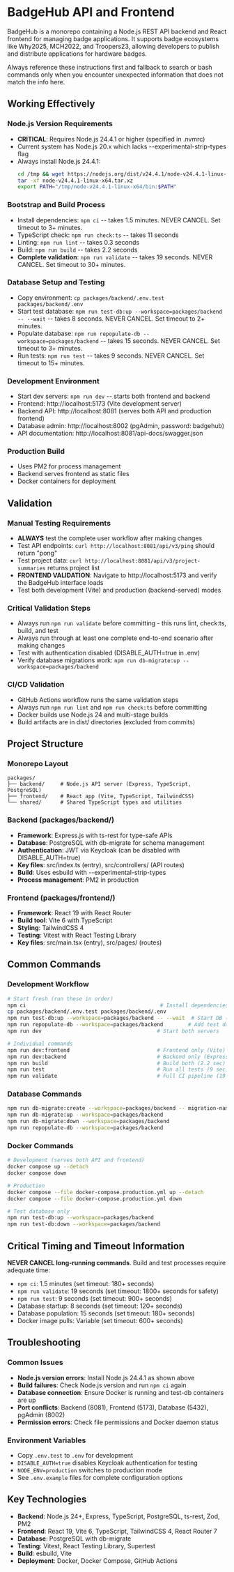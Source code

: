 # BadgeHub API and Frontend

BadgeHub is a monorepo containing a Node.js REST API backend and React frontend for managing badge applications. It supports badge ecosystems like Why2025, MCH2022, and Troopers23, allowing developers to publish and distribute applications for hardware badges.

Always reference these instructions first and fallback to search or bash commands only when you encounter unexpected information that does not match the info here.

## Working Effectively

### Node.js Version Requirements
- **CRITICAL**: Requires Node.js 24.4.1 or higher (specified in .nvmrc)
- Current system has Node.js 20.x which lacks --experimental-strip-types flag
- Always install Node.js 24.4.1:
  ```bash
  cd /tmp && wget https://nodejs.org/dist/v24.4.1/node-v24.4.1-linux-x64.tar.xz
  tar -xf node-v24.4.1-linux-x64.tar.xz
  export PATH="/tmp/node-v24.4.1-linux-x64/bin:$PATH"
  ```

### Bootstrap and Build Process
- Install dependencies: `npm ci` -- takes 1.5 minutes. NEVER CANCEL. Set timeout to 3+ minutes.
- TypeScript check: `npm run check:ts` -- takes 11 seconds
- Linting: `npm run lint` -- takes 0.3 seconds
- Build: `npm run build` -- takes 2.2 seconds
- **Complete validation**: `npm run validate` -- takes 19 seconds. NEVER CANCEL. Set timeout to 30+ minutes.

### Database Setup and Testing
- Copy environment: `cp packages/backend/.env.test packages/backend/.env`
- Start test database: `npm run test-db:up --workspace=packages/backend -- --wait` -- takes 8 seconds. NEVER CANCEL. Set timeout to 2+ minutes.
- Populate database: `npm run repopulate-db --workspace=packages/backend` -- takes 15 seconds. NEVER CANCEL. Set timeout to 3+ minutes.
- Run tests: `npm run test` -- takes 9 seconds. NEVER CANCEL. Set timeout to 15+ minutes.

### Development Environment
- Start dev servers: `npm run dev` -- starts both frontend and backend
- Frontend: http://localhost:5173 (Vite development server)
- Backend API: http://localhost:8081 (serves both API and production frontend)
- Database admin: http://localhost:8002 (pgAdmin, password: badgehub)
- API documentation: http://localhost:8081/api-docs/swagger.json

### Production Build
- Uses PM2 for process management
- Backend serves frontend as static files
- Docker containers for deployment

## Validation

### Manual Testing Requirements
- **ALWAYS** test the complete user workflow after making changes
- Test API endpoints: `curl http://localhost:8081/api/v3/ping` should return "pong"
- Test project data: `curl http://localhost:8081/api/v3/project-summaries` returns project list
- **FRONTEND VALIDATION**: Navigate to http://localhost:5173 and verify the BadgeHub interface loads
- Test both development (Vite) and production (backend-served) modes

### Critical Validation Steps
- Always run `npm run validate` before committing - this runs lint, check:ts, build, and test
- Always run through at least one complete end-to-end scenario after making changes
- Test with authentication disabled (DISABLE_AUTH=true in .env)
- Verify database migrations work: `npm run db-migrate:up --workspace=packages/backend`

### CI/CD Validation
- GitHub Actions workflow runs the same validation steps
- Always run `npm run lint` and `npm run check:ts` before committing
- Docker builds use Node.js 24 and multi-stage builds
- Build artifacts are in dist/ directories (excluded from commits)

## Project Structure

### Monorepo Layout
```
packages/
├── backend/     # Node.js API server (Express, TypeScript, PostgreSQL)
├── frontend/    # React app (Vite, TypeScript, TailwindCSS)
└── shared/      # Shared TypeScript types and utilities
```

### Backend (packages/backend/)
- **Framework**: Express.js with ts-rest for type-safe APIs
- **Database**: PostgreSQL with db-migrate for schema management
- **Authentication**: JWT via Keycloak (can be disabled with DISABLE_AUTH=true)
- **Key files**: src/index.ts (entry), src/controllers/ (API routes)
- **Build**: Uses esbuild with --experimental-strip-types
- **Process management**: PM2 in production

### Frontend (packages/frontend/)
- **Framework**: React 19 with React Router
- **Build tool**: Vite 6 with TypeScript
- **Styling**: TailwindCSS 4
- **Testing**: Vitest with React Testing Library
- **Key files**: src/main.tsx (entry), src/pages/ (routes)

## Common Commands

### Development Workflow
```bash
# Start fresh (run these in order)
npm ci                                           # Install dependencies (1.5 min)
cp packages/backend/.env.test packages/backend/.env
npm run test-db:up --workspace=packages/backend -- --wait  # Start DB (8 sec)
npm run repopulate-db --workspace=packages/backend        # Add test data (15 sec)
npm run dev                                     # Start both servers

# Individual commands
npm run dev:frontend                            # Frontend only (Vite)
npm run dev:backend                             # Backend only (Express)
npm run build                                   # Build both (2.2 sec)
npm run test                                    # Run all tests (9 sec)
npm run validate                                # Full CI pipeline (19 sec)
```

### Database Commands
```bash
npm run db-migrate:create --workspace=packages/backend -- migration-name
npm run db-migrate:up --workspace=packages/backend
npm run db-migrate:down --workspace=packages/backend
npm run repopulate-db --workspace=packages/backend
```

### Docker Commands
```bash
# Development (serves both API and frontend)
docker compose up --detach
docker compose down

# Production
docker compose --file docker-compose.production.yml up --detach
docker compose --file docker-compose.production.yml down

# Test database only
npm run test-db:up --workspace=packages/backend
npm run test-db:down --workspace=packages/backend
```

## Critical Timing and Timeout Information

**NEVER CANCEL long-running commands**. Build and test processes require adequate time:

- `npm ci`: 1.5 minutes (set timeout: 180+ seconds)
- `npm run validate`: 19 seconds (set timeout: 1800+ seconds for safety)
- `npm run test`: 9 seconds (set timeout: 900+ seconds)
- Database startup: 8 seconds (set timeout: 120+ seconds)
- Database population: 15 seconds (set timeout: 180+ seconds)
- Docker image pulls: Variable (set timeout: 600+ seconds)

## Troubleshooting

### Common Issues
- **Node.js version errors**: Install Node.js 24.4.1 as shown above
- **Build failures**: Check Node.js version and run `npm ci` again
- **Database connection**: Ensure Docker is running and test-db containers are up
- **Port conflicts**: Backend (8081), Frontend (5173), Database (5432), pgAdmin (8002)
- **Permission errors**: Check file permissions and Docker daemon status

### Environment Variables
- Copy `.env.test` to `.env` for development
- `DISABLE_AUTH=true` disables Keycloak authentication for testing
- `NODE_ENV=production` switches to production mode
- See `.env.example` files for complete configuration options

## Key Technologies
- **Backend**: Node.js 24+, Express, TypeScript, PostgreSQL, ts-rest, Zod, PM2
- **Frontend**: React 19, Vite 6, TypeScript, TailwindCSS 4, React Router 7
- **Database**: PostgreSQL with db-migrate
- **Testing**: Vitest, React Testing Library, Supertest
- **Build**: esbuild, Vite
- **Deployment**: Docker, Docker Compose, GitHub Actions